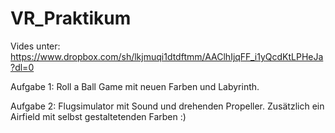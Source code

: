 # VR_Praktikum



Vides unter: https://www.dropbox.com/sh/lkjmuqi1dtdftmm/AAClhIjqFF_i1yQcdKtLPHeJa?dl=0

Aufgabe 1:
Roll a Ball Game mit neuen Farben und Labyrinth.

Aufgabe 2:
Flugsimulator mit Sound und drehenden Propeller. Zusätzlich ein Airfield mit selbst gestaltetenden Farben :) 